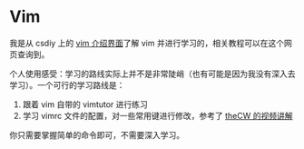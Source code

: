 # Vim

我是从 csdiy 上的 [vim 介绍界面](https://csdiy.wiki/%E5%BF%85%E5%AD%A6%E5%B7%A5%E5%85%B7/Vim/)了解 vim 并进行学习的，相关教程可以在这个网页查询到。

个人使用感受：学习的路线实际上并不是非常陡峭（也有可能是因为我没有深入去学习）。一个可行的学习路线是：

1. 跟着 vim 自带的 vimtutor 进行练习
2. 学习 vimrc 文件的配置，对一些常用键进行修改，参考了 [theCW 的视频讲解](https://www.bilibili.com/video/BV164411P7tw?vd_source=c9e11661823ca4062db1ef99f7e0eee1)

你只需要掌握简单的命令即可，不需要深入学习。
